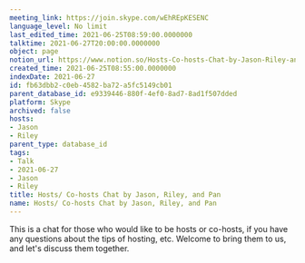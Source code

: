 ```yaml
---
meeting_link: https://join.skype.com/wEhREpKESENC
language_level: No limit
last_edited_time: 2021-06-25T08:59:00.0000000
talktime: 2021-06-27T20:00:00.0000000
object: page
notion_url: https://www.notion.so/Hosts-Co-hosts-Chat-by-Jason-Riley-and-Pan-fb63dbb2c0eb4582ba72a5fc5149cb01
created_time: 2021-06-25T08:55:00.0000000
indexDate: 2021-06-27
id: fb63dbb2-c0eb-4582-ba72-a5fc5149cb01
parent_database_id: e9339446-880f-4ef0-8ad7-8ad1f507dded
platform: Skype
archived: false
hosts:
- Jason
- Riley
parent_type: database_id
tags:
- Talk
- 2021-06-27
- Jason
- Riley
title: Hosts/ Co-hosts Chat by Jason, Riley, and Pan
name: Hosts/ Co-hosts Chat by Jason, Riley, and Pan
---
```


This is a chat for those who would like to be hosts or co-hosts, if you have any questions about the tips of hosting, etc. Welcome to bring them to us, and let's discuss them together.

